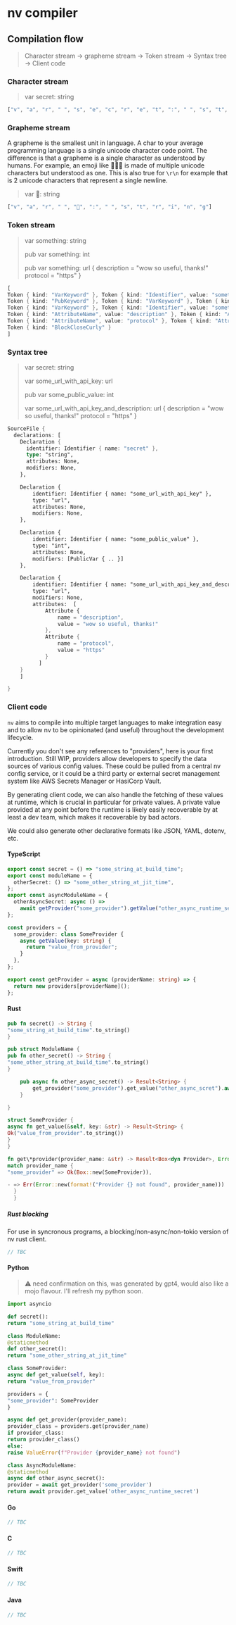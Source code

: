 # nv compiler

## Compilation flow

> Character stream -> grapheme stream -> Token stream -> Syntax tree -> Client code

### Character stream

> var secret: string

```rs
["v", "a", "r", " ", "s", "e", "c", "r", "e", "t", ":", " ", "s", "t", "r", "i", "n", "g"]
```

### Grapheme stream

A grapheme is the smallest unit in language. A char to your average programming language is a single unicode character code point. The difference is that a grapheme is a single character as understood by humans. For example, an emoji like 💆🏽‍♀ is made of multiple unicode characters but understood as one. This is also true for `\r\n` for example that is 2 unicode characters that represent a single newline.

> var 🔑: string

```rs
["v", "a", "r", " ", "🔑", ":", " ", "s", "t", "r", "i", "n", "g"]
```

### Token stream

> var something: string
>
> pub var something: int
>
> pub var something: url {
> description = "wow so useful, thanks!"
> protocol = "https"
> }

```rs
[
Token { kind: "VarKeyword" }, Token { kind: "Identifier", value: "something" }, Token { kind: "VarAssignmentColon" }, Token { kind: "VarType", value: "string" },
Token { kind: "PubKeyword" }, Token { kind: "VarKeyword" }, Token { kind: "Identifier", value: "something" }, Token { kind: "VarAssignmentColon" }, Token { kind: "VarType", value: "int" },
Token { kind: "VarKeyword" }, Token { kind: "Identifier", value: "something" }, Token { kind: "VarAssignmentColon" }, Token { kind: "VarType", value: "url" }, Token { kind: "BlockOpenCurly" }
Token { kind: "AttributeName", value: "description" }, Token { kind: "AttributeAssignmentEquals" }, Token { kind: "StringLiteral", value: "wow so useful, thanks!" },
Token { kind: "AttributeName", value: "protocol" }, Token { kind: "AttributeAssignmentEquals" }, Token { kind: "StringLiteral", value: "https" },
Token { kind: "BlockCloseCurly" }
]
```

### Syntax tree

> var secret: string
>
> var some_url_with_api_key: url
>
> pub var some_public_value: int
>
> var some_url_with_api_key_and_description: url {
> description = "wow so useful, thanks!"
> protocol = "https"
> }

```rs
SourceFile {
  declarations: [
    Declaration {
      identifier: Identifier { name: "secret" },
      type: "string",
      attributes: None,
      modifiers: None,
    },

    Declaration {
        identifier: Identifier { name: "some_url_with_api_key" },
        type: "url",
        attributes: None,
        modifiers: None,
    },

    Declaration {
        identifier: Identifier { name: "some_public_value" },
        type: "int",
        attributes: None,
        modifiers: [PublicVar { .. }]
    },

    Declaration {
        identifier: Identifier { name: "some_url_with_api_key_and_description" },
        type: "url",
        modifiers: None,
        attributes:  [
            Attribute {
                name = "description",
                value = "wow so useful, thanks!"
            },
            Attribute {
                name = "protocol",
                value = "https"
            }
          ]
    }
    ]

}
```

### Client code

`nv` aims to compile into multiple target languages to make integration easy and to allow nv to be opinionated (and useful) throughout the development lifecycle.

Currently you don't see any references to "providers", here is your first introduction. Still WIP, providers allow developers to specify the data sources of various config values. These could be pulled from a central nv config service, or it could be a third party or external secret management system like AWS Secrets Manager or HasiCorp Vault.

By generating client code, we can also handle the fetching of these values at runtime, which is crucial in particular for private values. A private value provided at any point before the runtime is likely easily recoverable by at least a dev team, which makes it recoverable by bad actors.

We could also generate other declarative formats like JSON, YAML, dotenv, etc.

#### TypeScript

```ts
export const secret = () => "some_string_at_build_time";
export const moduleName = {
  otherSecret: () => "some_other_string_at_jit_time",
};
export const asyncModuleName = {
  otherAsyncSecret: async () =>
    await getProvider("some_provider").getValue("other_async_runtime_secret"),
};

const providers = {
  some_provider: class SomeProvider {
    async getValue(key: string) {
      return "value_from_provider";
    }
  },
};

export const getProvider = async (providerName: string) => {
  return new providers[providerName]();
};
```

#### Rust

```rs
pub fn secret() -> String {
"some_string_at_build_time".to_string()
}

pub struct ModuleName {
pub fn other_secret() -> String {
"some_other_string_at_build_time".to_string()
}

    pub async fn other_async_secret() -> Result<String> {
        get_provider("some_provider").get_value("other_async_scret").await
    }

}

struct SomeProvider {
async fn get_value(&self, key: &str) -> Result<String> {
Ok("value_from_provider".to_string())
}
}

fn get\*provider(provider_name: &str) -> Result<Box<dyn Provider>, Error> {
match provider_name {
"some_provider" => Ok(Box::new(SomeProvider)),

- => Err(Error::new(format!("Provider {} not found", provider_name)))
  }
  }
```

##### Rust blocking

For use in syncronous programs, a blocking/non-async/non-tokio version of nv rust client.

```rs
// TBC
```

#### Python

> :warning: need confirmation on this, was generated by gpt4, would also like a mojo flavour. I'll refresh my python soon.

```py
import asyncio

def secret():
return "some_string_at_build_time"

class ModuleName:
@staticmethod
def other_secret():
return "some_other_string_at_jit_time"

class SomeProvider:
async def get_value(self, key):
return "value_from_provider"

providers = {
"some_provider": SomeProvider
}

async def get_provider(provider_name):
provider_class = providers.get(provider_name)
if provider_class:
return provider_class()
else:
raise ValueError(f"Provider {provider_name} not found")

class AsyncModuleName:
@staticmethod
async def other_async_secret():
provider = await get_provider('some_provider')
return await provider.get_value('other_async_runtime_secret')
```

#### Go

```go
// TBC
```

#### C

```c
// TBC
```

#### Swift

```swift
// TBC
```

#### Java

```java
// TBC
```
